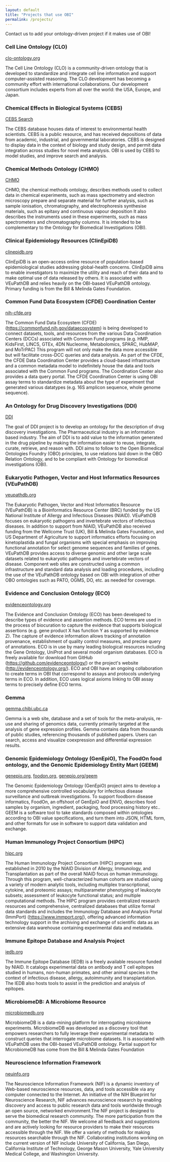 ```yaml
---
layout: default
title: "Projects that use OBI"
permalink: /projects/
---
```


Contact us to add your ontology-driven project if it makes use of OBI!

### Cell Line Ontology (CLO)

[clo-ontology.org](http://www.clo-ontology.org/)

The Cell Line Ontology (CLO) is a community-driven ontology that is developed to standardize and integrate cell line information and support computer-assisted reasoning. The CLO development has becoming a community effort with international collaborations. Our development consortium includes experts from all over the world: the USA, Europe, and Japan.


### Chemical Effects in Biological Systems (CEBS)

[CEBS Search](https://manticore.niehs.nih.gov/cebssearch)


The CEBS database houses data of interest to environmental health scientists. CEBS is a public resource, and has received depositions of data from academic, industrial, and governmental laboratories. CEBS is designed to display data in the context of biology and study design, and permit data integration across studies for novel meta analysis. OBI is used by CEBS to model studies, and improve search and analysis.


### Chemical Methods Ontology (CHMO)

[CHMO](https://github.com/rsc-ontologies/rsc-cmo)

CHMO, the chemical methods ontology, describes methods used to collect data in chemical experiments, such as mass spectrometry and electron microscopy prepare and separate material for further analysis, such as sample ionisation, chromatography, and electrophoresis synthesise materials, such as epitaxy and continuous vapour deposition It also describes the instruments used in these experiments, such as mass spectrometers and chromatography columns. It is intended to be complementary to the Ontology for Biomedical Investigations (OBI).


### Clinical Epidemiology Resources (ClinEpiDB)

[clinepidb.org](www.clinepidb.org)

ClinEpiDB is an open-access online resource of population-based epidemiological studies addressing global-health concerns. ClinEpiDB aims to enable investigators to maximize the utility and reach of their data and to make optimal use of data released by others. It is associated with VEuPathDB and relies heavily on the OBI-based VEuPathDB ontology. Primary funding is from the Bill & Melinda Gates Foundation.


### Common Fund Data Ecosystem (CFDE) Coordination Center

[nih-cfde.org](https://www.nih-cfde.org/)

The Common Fund Data Ecosystem (CFDE) (https://commonfund.nih.gov/dataecosystem) is being developed to connect datasets, tools, and resources from the various Data Coordination Centers (DCCs) associated with Common Fund programs (e.g. HMP, KidsFirst, LINCS, GTEx, 4DN Nucleome, Metabolomics, SPARC, HubMAP, and MoTrPAC) This program will not only make the data more accessible but will facilitate cross-DCC queries and data analysis. As part of the CFDE, the CFDE Data Coordination Center provides a cloud-based infrastructure and a common metadata model to indefinitely house the data and tools associated with the Common Fund programs. The Coordination Center also provides a data query portal. The CFDE Coordination Center is using OBI assay terms to standardize metadata about the type of experiment that generated various datatypes (e.g. 16S amplicon sequence, whole genome sequence).


### An Ontology for Drug Discovery Investigations (DDI)

[DDI](http://code.google.com/p/ddi-ontology/)

The goal of DDI project is to develop an ontology for the description of drug discovery investigations. The Pharmaceutical industry is an information based industry. The aim of DDI is to add value to the information generated in the drug pipeline by making the information easier to reuse, integrate, curate, retrieve, and reason with. DDI aims to follow to the Open Biomedical Ontologies Foundry (OBO) principles, to use relations laid down in the OBO Relation Ontology, and to be compliant with Ontology for biomedical investigations (OBI).


### Eukaryotic Pathogen, Vector and Host Informatics Resources (VEuPathDB)

[veupathdb.org](www.veupathdb.org)

The Eukaryotic Pathogen, Vector and Host Informatics Resource (VEuPathDB) is a Bioinformatics Resource Center (BRC) funded by the US National Institute of Allergy and Infectious Diseases (NIAID). VEuPathDB focuses on eukaryotic pathogens and invertebrate vectors of infectious diseases. In addition to support from NIAID, VEuPathDB also received funding from the Wellcome Trust (UK), Bill & Melinda Gates Foundation, and US Department of Agriculture to support informatics efforts focusing on kinetoplastida and fungal organisms with special emphasis on improving functional annotation for select genome sequences and families of genes. VEuPathDB provides access to diverse genomic and other large scale datasets related to eukaryotic pathogens and invertebrate vectors of disease. Component web sites are constructed using a common infrastructure and standard data analysis and loading procedures, including the use of the VEuPathDB ontology based on OBI with integration of other OBO ontologies such as PATO, OGMS, DO, etc. as needed for coverage. 


### Evidence and Conclusion Ontology (ECO)

[evidenceontology.org](http://evidenceontology.org/)

The Evidence and Conclusion Ontology (ECO) has been developed to describe types of evidence and assertion methods. ECO terms are used in the process of biocuration to capture the evidence that supports biological assertions (e.g. gene product X has function Y as supported by evidence Z). The capture of evidence information allows tracking of annotation provenance, establishment of quality control measures, and precise query of annotations. ECO is in use by many leading biological resources including the Gene Ontology, UniProt and several model organism databases. ECO is freely available for download from GitHub (https://github.com/evidenceontology/) or the project's website (http://evidenceontology.org/).
ECO and OBI have an ongoing collaboration to create terms in OBI that correspond to assays and protocols underlying terms in ECO. In addition, ECO uses logical axioms linking to OBI assay terms to precisely define ECO terms.


### Gemma

[gemma.chibi.ubc.ca](http://gemma.chibi.ubc.ca)

Gemma is a web site, database and a set of tools for the meta-analysis, re-use and sharing of genomics data, currently primarily targeted at the analysis of gene expression profiles. Gemma contains data from thousands of public studies, referencing thousands of published papers. Users can search, access and visualize coexpression and differential expression results.


### Genomic Epidemiology Ontology (GenEpiO), The FoodOn food ontology, and the Genomic Epidemiology Entity Mart (GEEM)

[genepio.org](https://genepio.org), [foodon.org](https://foodon.org), [genepio.org/geem](https://genepio.org/geem)

The Genomic Epidemiology Ontology (GenEpiO) project aims to develop a more comprehensive controlled vocabulary for infectious disease surveillance and outbreak investigations. To support foodborn disease informatics, FoodOn, an offshoot of GenEpiO and ENVO, describes food samples by organism, ingredient, packaging, food processing history etc.. GEEM is a software tool to take standards composed within ontologies according to OBI value specifications, and turn them into JSON, HTML form, and other formats for use in software to support data validation and exchange.


### Human Immunology Project Consortium (HIPC)

[hipc.org](https://www.immuneprofiling.org/hipc)


The Human Immunology Project Consortium (HIPC) program was established in 2010 by the NIAID Division of Allergy, Immunology, and Transplantation as part of the overall NIAID focus on human immunology. Through this program, well-characterized human cohorts are studied using a variety of modern analytic tools, including multiplex transcriptional, cytokine, and proteomic assays; multiparameter phenotyping of leukocyte subsets; assessment of leukocyte functional status; and multiple computational methods. The HIPC program provides centralized research resources and comprehensive, centralized databases that utilize formal data standards and includes the Immunology Database and Analysis Portal (ImmPort) (https://www.immport.org/), offering advanced information technology support in the archiving and exchange of scientific data as an extensive data warehouse containing experimental data and metadata.


### Immune Epitope Database and Analysis Project

[iedb.org](https://iedb.org)

The Immune Epitope Database (IEDB) is a freely available resource funded by NIAID. It catalogs experimental data on antibody and T cell epitopes studied in humans, non-human primates, and other animal species in the context of infectious disease, allergy, autoimmunity and transplantation. The IEDB also hosts tools to assist in the prediction and analysis of epitopes.

### MicrobiomeDB: A Microbiome Resource 

[microbiomedb.org](www.microbiomedb.org)

MicrobiomeDB is a data-mining platform for interrogating microbiome experiments. MicrobiomeDB was developed as a discovery tool that empowers researchers to fully leverage their experimental metadata to construct queries that interrogate microbiome datasets. It is associated with VEuPathDB uses the OBI-based VEuPathDB ontology. Partial support for MicrobiomeDB has come from the Bill & Melinda Gates Foundation


### Neuroscience Information Framework

[neuinfo.org](http://neuinfo.org)

The Neuroscience Information Framework (NIF) is a dynamic inventory of Web-based neuroscience resources, data, and tools accessible via any computer connected to the Internet. An initiative of the NIH Blueprint for Neuroscience Research, NIF advances neuroscience research by enabling discovery and access to public research data and tools worldwide through an open source, networked environment.The NIF project is designed to serve the biomedical research community. The more participation from the community, the better the NIF. We welcome all feedback and suggestions and are actively looking for resource providers to make their resources accessible through the NIF. We offer a variety of methods for making resources searchable through the NIF. Collaborating institutions working on the current version of NIF include University of California, San Diego, California Institute of Technology, George Mason University, Yale University Medical College, and Washington University.




